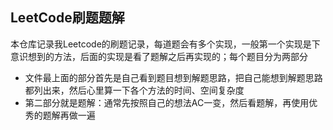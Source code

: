 ## LeetCode刷题题解

本仓库记录我Leetcode的刷题记录，每道题会有多个实现，一般第一个实现是下意识想到的方法，后面的实现是看了题解之后再实现的；每个题目分为两部分

- 文件最上面的部分首先是自己看到题目想到解题思路，把自己能想到解题思路都列出来，然后心里算一下各个方法的时间、空间复杂度
- 第二部分就是题解：通常先按照自己的想法AC一变，然后看题解，再使用优秀的题解再做一遍